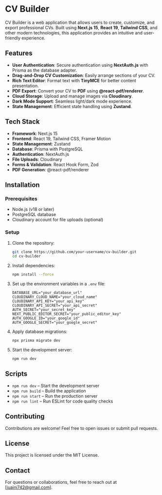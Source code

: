# CV Builder

CV Builder is a web application that allows users to create, customize, and export professional CVs. Built using **Next.js 15**, **React 19**, **Tailwind CSS**, and other modern technologies, this application provides an intuitive and user-friendly experience.

## Features

- **User Authentication**: Secure authentication using **NextAuth.js** with Prisma as the database adapter.
- **Drag-and-Drop CV Customization**: Easily arrange sections of your CV.
- **Rich Text Editor**: Format text with **TinyMCE** for better content presentation.
- **PDF Export**: Convert your CV to **PDF** using **@react-pdf/renderer**.
- **Cloud Storage**: Upload and manage images via **Cloudinary**.
- **Dark Mode Support**: Seamless light/dark mode experience.
- **State Management**: Efficient state handling using **Zustand**.

## Tech Stack

- **Framework**: Next.js 15
- **Frontend**: React 19, Tailwind CSS, Framer Motion
- **State Management**: Zustand
- **Database**: Prisma with PostgreSQL
- **Authentication**: NextAuth.js
- **File Uploads**: Cloudinary
- **Forms & Validation**: React Hook Form, Zod
- **PDF Generation**: @react-pdf/renderer

## Installation

### Prerequisites

- Node.js (v18 or later)
- PostgreSQL database
- Cloudinary account for file uploads (optional)

### Setup

1. Clone the repository:

   ```sh
   git clone https://github.com/your-username/cv-builder.git
   cd cv-builder
   ```

2. Install dependencies:

   ```sh
   npm install --force
   ```

3. Set up the environment variables in a `.env` file:

   ```env
   DATABASE_URL="your_database_url"
   CLOUDINARY_CLOUD_NAME="your_cloud_name"
   CLOUDINARY_API_KEY="your_api_key"
   CLOUDINARY_API_SECRET="your_api_secret"
   AUTH_SECRET="your_secret_key"
   NEXT_PUBLIC_EDITOR_SECRET="your_public_editor_key"
   AUTH_GOOGLE_ID="your_google_id"
   AUTH_GOOGLE_SECRET="your_google_secret"
   ```

4. Apply database migrations:

   ```sh
   npx prisma migrate dev
   ```

5. Start the development server:
   ```sh
   npm run dev
   ```

## Scripts

- `npm run dev` – Start the development server
- `npm run build` – Build the application
- `npm run start` – Run the production server
- `npm run lint` – Run ESLint for code quality checks

## Contributing

Contributions are welcome! Feel free to open issues or submit pull requests.

## License

This project is licensed under the MIT License.

## Contact

For questions or collaborations, feel free to reach out at [juaini742@gmail.com].
